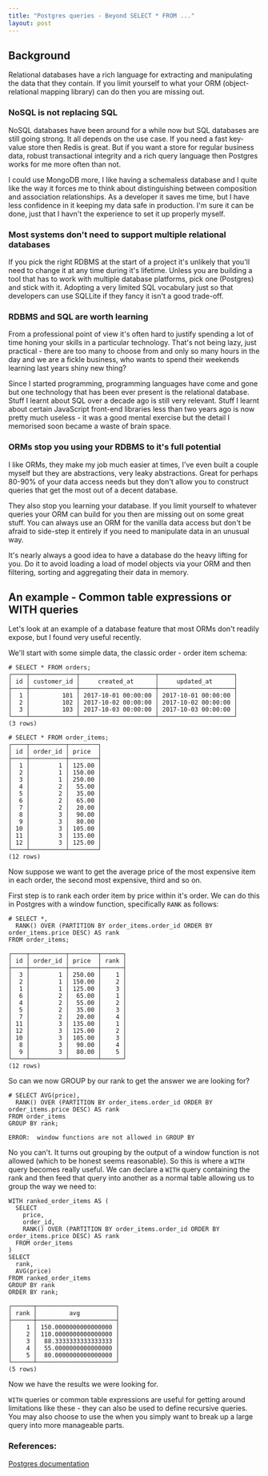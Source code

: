 ```yaml
---
title: "Postgres queries - Beyond SELECT * FROM ..."
layout: post
---
```


## Background

Relational databases have a rich language for extracting and
manipulating the data that they contain. If you limit yourself to what
your ORM (object-relational mapping library) can do then you are missing
out.

### NoSQL is not replacing SQL

NoSQL databases have been around for a while now but SQL databases are
still going strong. It all depends on the use case. If you need a fast
key-value store then Redis is great. But if you want a store for regular
business data, robust transactional integrity and a rich query language
then Postgres works for me more often than not.

I could use MongoDB more, I like having a schemaless database and I
quite like the way it forces me to think about distinguishing between
composition and association relationships. As a developer it saves me
time, but I have less confidence in it keeping my data safe in
production. I'm sure it can be done, just that I havn't the experience
to set it up properly myself.

### Most systems don't need to support multiple relational databases

If you pick the right RDBMS at the start of a project it's unlikely that
you'll need to change it at any time during it's lifetime.  Unless you
are building a tool that has to work with multiple database platforms,
pick one (Postgres) and stick with it. Adopting a very limited SQL
vocabulary just so that developers can use SQLLite if they fancy it
isn't a good trade-off.

### RDBMS and SQL are worth learning

From a professional point of view it's often hard to justify spending a
lot of time honing your skills in a particular technology. That's not
being lazy, just practical - there are too many to choose from and only
so many hours in the day and we are a fickle business, who wants to
spend their weekends learning last years shiny new thing?

Since I started programming, programming languages have come and gone
but one technology that has been ever present is the relational
database. Stuff I learnt about SQL over a decade ago is still very
relevant. Stuff I learnt about certain JavaScript front-end libraries
less than two years ago is now pretty much useless - it was a good
mental exercise but the detail I memorised soon became a waste of brain
space.

### ORMs stop you using your RDBMS to it's full potential

I like ORMs, they make my job much easier at times, I've even built a
couple myself but they are abstractions, very leaky abstractions. Great
for perhaps 80-90% of your data access needs but they don't allow you to
construct queries that get the most out of a decent database.

They also stop you learning your database. If you limit yourself to
whatever queries your ORM can build for you then are missing out on some
great stuff. You can always use an ORM for the vanilla data access but
don't be afraid to side-step it entirely if you need to manipulate data
in an unusual way.

It's nearly always a good idea to have a database do the heavy lifting
for you. Do it to avoid loading a load of model objects via your ORM and
then filtering, sorting and aggregating their data in memory.

## An example - Common table expressions or WITH queries

Let's look at an example of a database feature that most ORMs don't
readily expose, but I found very useful recently.

We'll start with some simple data, the classic order - order item schema:

    # SELECT * FROM orders;
    ┌────┬─────────────┬─────────────────────┬─────────────────────┐
    │ id │ customer_id │     created_at      │     updated_at      │
    ├────┼─────────────┼─────────────────────┼─────────────────────┤
    │  1 │         101 │ 2017-10-01 00:00:00 │ 2017-10-01 00:00:00 │
    │  2 │         102 │ 2017-10-02 00:00:00 │ 2017-10-02 00:00:00 │
    │  3 │         103 │ 2017-10-03 00:00:00 │ 2017-10-03 00:00:00 │
    └────┴─────────────┴─────────────────────┴─────────────────────┘
    (3 rows)

    # SELECT * FROM order_items;
    ┌────┬──────────┬────────┐
    │ id │ order_id │ price  │
    ├────┼──────────┼────────┤
    │  1 │        1 │ 125.00 │
    │  2 │        1 │ 150.00 │
    │  3 │        1 │ 250.00 │
    │  4 │        2 │  55.00 │
    │  5 │        2 │  35.00 │
    │  6 │        2 │  65.00 │
    │  7 │        2 │  20.00 │
    │  8 │        3 │  90.00 │
    │  9 │        3 │  80.00 │
    │ 10 │        3 │ 105.00 │
    │ 11 │        3 │ 135.00 │
    │ 12 │        3 │ 125.00 │
    └────┴──────────┴────────┘
    (12 rows)

Now suppose we want to get the average price of the most expensive item
in each order, the second most expensive, third and so on.

First step is to rank each order item by price within it's order. We can
do this in Postgres with a window function, specifically `RANK` as
follows:

    # SELECT *,
      RANK() OVER (PARTITION BY order_items.order_id ORDER BY order_items.price DESC) AS rank
    FROM order_items;

    ┌────┬──────────┬────────┬──────┐
    │ id │ order_id │ price  │ rank │
    ├────┼──────────┼────────┼──────┤
    │  3 │        1 │ 250.00 │    1 │
    │  2 │        1 │ 150.00 │    2 │
    │  1 │        1 │ 125.00 │    3 │
    │  6 │        2 │  65.00 │    1 │
    │  4 │        2 │  55.00 │    2 │
    │  5 │        2 │  35.00 │    3 │
    │  7 │        2 │  20.00 │    4 │
    │ 11 │        3 │ 135.00 │    1 │
    │ 12 │        3 │ 125.00 │    2 │
    │ 10 │        3 │ 105.00 │    3 │
    │  8 │        3 │  90.00 │    4 │
    │  9 │        3 │  80.00 │    5 │
    └────┴──────────┴────────┴──────┘
    (12 rows)

So can we now GROUP by our rank to get the answer we are looking for?

    # SELECT AVG(price),
      RANK() OVER (PARTITION BY order_items.order_id ORDER BY order_items.price DESC) AS rank
    FROM order_items
    GROUP BY rank;

    ERROR:  window functions are not allowed in GROUP BY

No you can't. It turns out grouping by the output of a window function
is not allowed (which to be honest seems reasonable). So this is where a
`WITH` query becomes really useful. We can declare a `WITH` query
containing the rank and then feed that query into another as a normal table allowing us
to group the way we need to:

    WITH ranked_order_items AS (
      SELECT
        price,
        order_id,
        RANK() OVER (PARTITION BY order_items.order_id ORDER BY order_items.price DESC) AS rank
      FROM order_items
    )
    SELECT
      rank,
      AVG(price)
    FROM ranked_order_items
    GROUP BY rank
    ORDER BY rank;

    ┌──────┬──────────────────────┐
    │ rank │         avg          │
    ├──────┼──────────────────────┤
    │    1 │ 150.0000000000000000 │
    │    2 │ 110.0000000000000000 │
    │    3 │  88.3333333333333333 │
    │    4 │  55.0000000000000000 │
    │    5 │  80.0000000000000000 │
    └──────┴──────────────────────┘
    (5 rows)

Now we have the results we were looking for.

`WITH` queries or common table expressions are useful for getting around
limitations like these - they can also be used to define recursive
queries. You may also choose to use the when you simply want to break up
a large query into more manageable parts.

### References:

[Postgres documentation](https://www.postgresql.org/docs/9.6/static/queries-with.html)
